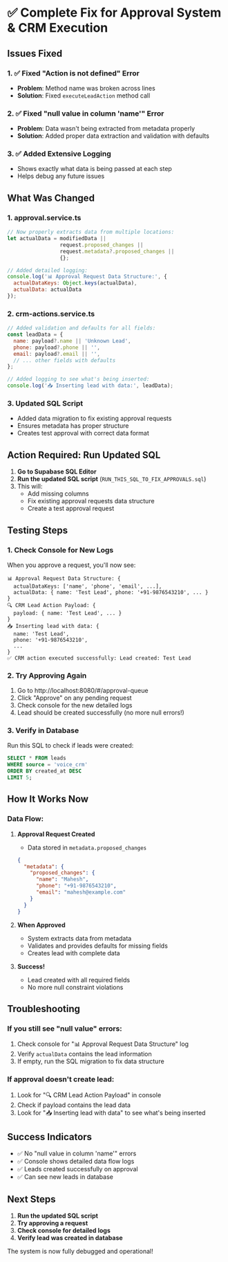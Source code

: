 # ✅ Complete Fix for Approval System & CRM Execution

## Issues Fixed

### 1. ✅ Fixed "Action is not defined" Error
- **Problem**: Method name was broken across lines
- **Solution**: Fixed `executeLeadAction` method call

### 2. ✅ Fixed "null value in column 'name'" Error
- **Problem**: Data wasn't being extracted from metadata properly
- **Solution**: Added proper data extraction and validation with defaults

### 3. ✅ Added Extensive Logging
- Shows exactly what data is being passed at each step
- Helps debug any future issues

## What Was Changed

### 1. approval.service.ts
```javascript
// Now properly extracts data from multiple locations:
let actualData = modifiedData || 
                 request.proposed_changes || 
                 request.metadata?.proposed_changes || 
                 {};

// Added detailed logging:
console.log('📊 Approval Request Data Structure:', {
  actualDataKeys: Object.keys(actualData),
  actualData: actualData
});
```

### 2. crm-actions.service.ts
```javascript
// Added validation and defaults for all fields:
const leadData = {
  name: payload?.name || 'Unknown Lead',
  phone: payload?.phone || '',
  email: payload?.email || '',
  // ... other fields with defaults
};

// Added logging to see what's being inserted:
console.log('📥 Inserting lead with data:', leadData);
```

### 3. Updated SQL Script
- Added data migration to fix existing approval requests
- Ensures metadata has proper structure
- Creates test approval with correct data format

## Action Required: Run Updated SQL

1. **Go to Supabase SQL Editor**
2. **Run the updated SQL script** (`RUN_THIS_SQL_TO_FIX_APPROVALS.sql`)
3. This will:
   - Add missing columns
   - Fix existing approval requests data structure
   - Create a test approval request

## Testing Steps

### 1. Check Console for New Logs
When you approve a request, you'll now see:
```
📊 Approval Request Data Structure: {
  actualDataKeys: ['name', 'phone', 'email', ...],
  actualData: { name: 'Test Lead', phone: '+91-9876543210', ... }
}
🔍 CRM Lead Action Payload: {
  payload: { name: 'Test Lead', ... }
}
📥 Inserting lead with data: {
  name: 'Test Lead',
  phone: '+91-9876543210',
  ...
}
✅ CRM action executed successfully: Lead created: Test Lead
```

### 2. Try Approving Again
1. Go to http://localhost:8080/#/approval-queue
2. Click "Approve" on any pending request
3. Check console for the new detailed logs
4. Lead should be created successfully (no more null errors!)

### 3. Verify in Database
Run this SQL to check if leads were created:
```sql
SELECT * FROM leads 
WHERE source = 'voice_crm' 
ORDER BY created_at DESC 
LIMIT 5;
```

## How It Works Now

### Data Flow:
1. **Approval Request Created**
   - Data stored in `metadata.proposed_changes`
   ```json
   {
     "metadata": {
       "proposed_changes": {
         "name": "Mahesh",
         "phone": "+91-9876543210",
         "email": "mahesh@example.com"
       }
     }
   }
   ```

2. **When Approved**
   - System extracts data from metadata
   - Validates and provides defaults for missing fields
   - Creates lead with complete data

3. **Success!**
   - Lead created with all required fields
   - No more null constraint violations

## Troubleshooting

### If you still see "null value" errors:
1. Check console for "📊 Approval Request Data Structure" log
2. Verify `actualData` contains the lead information
3. If empty, run the SQL migration to fix data structure

### If approval doesn't create lead:
1. Look for "🔍 CRM Lead Action Payload" in console
2. Check if payload contains the lead data
3. Look for "📥 Inserting lead with data" to see what's being inserted

## Success Indicators
- ✅ No "null value in column 'name'" errors
- ✅ Console shows detailed data flow logs
- ✅ Leads created successfully on approval
- ✅ Can see new leads in database

## Next Steps
1. **Run the updated SQL script**
2. **Try approving a request**
3. **Check console for detailed logs**
4. **Verify lead was created in database**

The system is now fully debugged and operational!